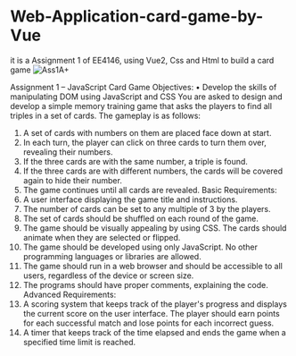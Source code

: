 # Web-Application-card-game-by-Vue
it is a Assignment 1 of EE4146, using Vue2, Css and Html to build a card game
![Ass1A+](https://user-images.githubusercontent.com/96222818/236693626-d4034207-a553-4ced-926e-b10988e950a8.png)

Assignment 1 – JavaScript Card Game
Objectives:
• Develop the skills of manipulating DOM using JavaScript and CSS
You are asked to design and develop a simple memory training game that asks the players to 
find all triples in a set of cards. The gameplay is as follows:
1. A set of cards with numbers on them are placed face down at start. 
2. In each turn, the player can click on three cards to turn them over, revealing their 
numbers.
3. If the three cards are with the same number, a triple is found.
4. If the three cards are with different numbers, the cards will be covered again to hide 
their number.
5. The game continues until all cards are revealed.
Basic Requirements:
1. A user interface displaying the game title and instructions.
2. The number of cards can be set to any multiple of 3 by the players.
3. The set of cards should be shuffled on each round of the game.
4. The game should be visually appealing by using CSS. The cards should animate when 
they are selected or flipped.
5. The game should be developed using only JavaScript. No other programming 
languages or libraries are allowed.
6. The game should run in a web browser and should be accessible to all users, regardless 
of the device or screen size.
7. The programs should have proper comments, explaining the code.
Advanced Requirements:
1. A scoring system that keeps track of the player's progress and displays the current 
score on the user interface. The player should earn points for each successful match 
and lose points for each incorrect guess.
2. A timer that keeps track of the time elapsed and ends the game when a specified 
time limit is reached.
